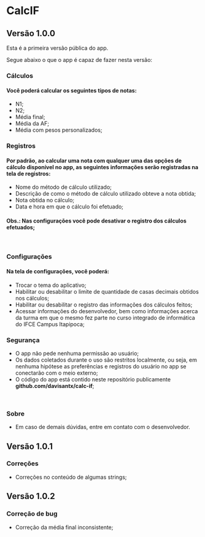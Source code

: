 # CalcIF

## Versão 1.0.0

Esta é a primeira versão pública do app.

Segue abaixo o que o app é capaz de fazer nesta versão:
&nbsp;
### Cálculos

#### Você poderá calcular os seguintes tipos de notas:

- N1;
- N2;
- Média final;
- Média da AF;
- Média com pesos personalizados;

### Registros

#### Por padrão, ao calcular uma nota com qualquer uma das opções de cálculo disponível no app, as seguintes informações serão registradas na tela de registros:

- Nome do método de cálculo utilizado;
- Descrição de como o método de cálculo utilizado obteve a nota obtida;
- Nota obtida no cálculo;
- Data e hora em que o cálculo foi efetuado;

#### Obs.: Nas configurações você pode desativar o registro dos cálculos efetuados;

&nbsp;

### Configurações

#### Na tela de configurações, você poderá:

- Trocar o tema do aplicativo;
- Habilitar ou desabilitar o limite de quantidade de casas decimais obtidos nos cálculos;
- Habilitar ou desabilitar o registro das informações dos cálculos feitos;
- Acessar informações do desenvolvedor, bem como informações acerca da turma em que o mesmo fez parte no curso integrado de informática do IFCE Campus Itapipoca;

### Segurança

- O app não pede nenhuma permissão ao usuário;
- Os dados coletados durante o uso são restritos localmente, ou seja, em nenhuma hipótese as preferências e registros do usuário no app se conectarão com o meio externo;
- O código do app está contido neste repositório publicamente **github.com/davisantx/calc-if**;

&nbsp;

### Sobre

- Em caso de demais dúvidas, entre em contato com o desenvolvedor.

## Versão 1.0.1

### Correções

- Correções no conteúdo de algumas strings;

## Versão 1.0.2

### Correção de bug

- Correção da média final inconsistente;